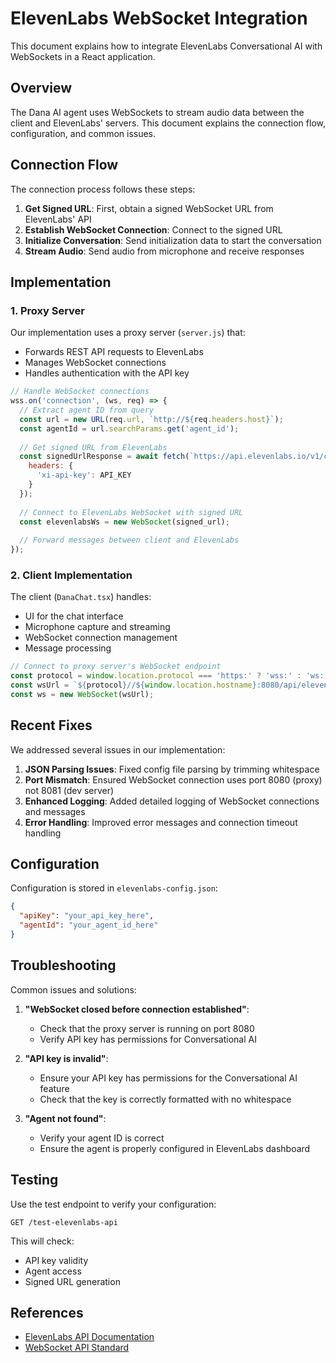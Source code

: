 # ElevenLabs WebSocket Integration

This document explains how to integrate ElevenLabs Conversational AI with WebSockets in a React application.

## Overview

The Dana AI agent uses WebSockets to stream audio data between the client and ElevenLabs' servers. This document explains the connection flow, configuration, and common issues.

## Connection Flow

The connection process follows these steps:

1. **Get Signed URL**: First, obtain a signed WebSocket URL from ElevenLabs' API
2. **Establish WebSocket Connection**: Connect to the signed URL
3. **Initialize Conversation**: Send initialization data to start the conversation
4. **Stream Audio**: Send audio from microphone and receive responses

## Implementation

### 1. Proxy Server

Our implementation uses a proxy server (`server.js`) that:
- Forwards REST API requests to ElevenLabs
- Manages WebSocket connections
- Handles authentication with the API key

```javascript
// Handle WebSocket connections
wss.on('connection', (ws, req) => {
  // Extract agent ID from query
  const url = new URL(req.url, `http://${req.headers.host}`);
  const agentId = url.searchParams.get('agent_id');
  
  // Get signed URL from ElevenLabs
  const signedUrlResponse = await fetch(`https://api.elevenlabs.io/v1/convai/conversation/get_signed_url?agent_id=${agentId}`, {
    headers: {
      'xi-api-key': API_KEY
    }
  });
  
  // Connect to ElevenLabs WebSocket with signed URL
  const elevenlabsWs = new WebSocket(signed_url);
  
  // Forward messages between client and ElevenLabs
});
```

### 2. Client Implementation

The client (`DanaChat.tsx`) handles:
- UI for the chat interface
- Microphone capture and streaming
- WebSocket connection management
- Message processing

```javascript
// Connect to proxy server's WebSocket endpoint
const protocol = window.location.protocol === 'https:' ? 'wss:' : 'ws:';
const wsUrl = `${protocol}//${window.location.hostname}:8080/api/elevenlabs/convai/conversation?agent_id=${agentId}`;
const ws = new WebSocket(wsUrl);
```

## Recent Fixes

We addressed several issues in our implementation:

1. **JSON Parsing Issues**: Fixed config file parsing by trimming whitespace
2. **Port Mismatch**: Ensured WebSocket connection uses port 8080 (proxy) not 8081 (dev server)
3. **Enhanced Logging**: Added detailed logging of WebSocket connections and messages
4. **Error Handling**: Improved error messages and connection timeout handling

## Configuration

Configuration is stored in `elevenlabs-config.json`:

```json
{
  "apiKey": "your_api_key_here",
  "agentId": "your_agent_id_here"
}
```

## Troubleshooting

Common issues and solutions:

1. **"WebSocket closed before connection established"**:
   - Check that the proxy server is running on port 8080
   - Verify API key has permissions for Conversational AI

2. **"API key is invalid"**:
   - Ensure your API key has permissions for the Conversational AI feature
   - Check that the key is correctly formatted with no whitespace

3. **"Agent not found"**:
   - Verify your agent ID is correct 
   - Ensure the agent is properly configured in ElevenLabs dashboard

## Testing

Use the test endpoint to verify your configuration:

```
GET /test-elevenlabs-api
```

This will check:
- API key validity
- Agent access
- Signed URL generation

## References

- [ElevenLabs API Documentation](https://docs.elevenlabs.io/api-reference/websocket-endpoint)
- [WebSocket API Standard](https://developer.mozilla.org/en-US/docs/Web/API/WebSockets_API) 
